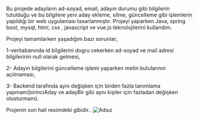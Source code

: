 Bu projede adayların ad-soyad, email, adayın durumu gibi bilgilerin tutulduğu ve bu bilgilere yeni aday ekleme, silme, güncelleme gibi işlemlerin yapıldığı bir web uygulaması tasarlanmıştır. Projeyi yaparken Java, spring boot, mysql, html, css , javascript ve vue.js teknolojilerini kullandım. 

Projeyi tamamlarken yaşadığım bazı sorunlar;

1-veritabanında id bilgilerini dogru cekerken ad-soyad ve mail adresi bilgilerinin null olarak gelmesi,

2- Adayın bilgilerini güncelleme işlemi yaparken metin kutularının açılmaması,

3- Backend tarafında aynı değişken için birden fazla tanımlama yapmam(birinciAday ve adayBir gibi aynı kişiler için fazladan değişken olusturmam).

Projenin son hali resimdeki gibidir..
![Adsız](https://github.com/ardaatik23/crud-fullstack/assets/110181989/a5ca6abc-60b4-4c19-8e42-661fefd0d07f)

